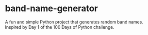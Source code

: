 # band-name-generator
A fun and simple Python project that generates random band names. Inspired by Day 1 of the 100 Days of Python challenge.
